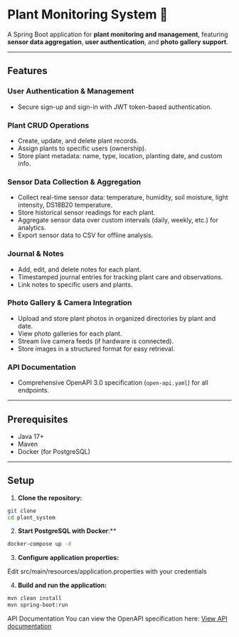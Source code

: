 # Plant Monitoring System 🌱

A Spring Boot application for **plant monitoring and management**, featuring **sensor data aggregation**, **user authentication**, and **photo gallery support**.

---

## Features

### **User Authentication & Management**
- Secure sign-up and sign-in with JWT token-based authentication.

### **Plant CRUD Operations**
- Create, update, and delete plant records.
- Assign plants to specific users (ownership).
- Store plant metadata: name, type, location, planting date, and custom info.

### **Sensor Data Collection & Aggregation**
- Collect real-time sensor data: temperature, humidity, soil moisture, light intensity, DS18B20 temperature.
- Store historical sensor readings for each plant.
- Aggregate sensor data over custom intervals (daily, weekly, etc.) for analytics.
- Export sensor data to CSV for offline analysis.

### **Journal & Notes**
- Add, edit, and delete notes for each plant.
- Timestamped journal entries for tracking plant care and observations.
- Link notes to specific users and plants.

### **Photo Gallery & Camera Integration**
- Upload and store plant photos in organized directories by plant and date.
- View photo galleries for each plant.
- Stream live camera feeds (if hardware is connected).
- Store images in a structured format for easy retrieval.

### **API Documentation**
- Comprehensive OpenAPI 3.0 specification (`open-api.yaml`) for all endpoints.

---

## Prerequisites

- Java 17+
- Maven
- Docker (for PostgreSQL)

---

## Setup

1. **Clone the repository:**

```bash
git clone 
cd plant_system
```

2. **Start PostgreSQL with Docker**:**

```bash
docker-compose up -d
```
3. **Configure application properties:**

Edit src/main/resources/application.properties with your credentials

4. **Build and run the application:** 

```bash
mvn clean install
mvn spring-boot:run
```
API Documentation
You can view the OpenAPI specification here: [View API documentation](https://raw.githubusercontent.com/July58/plant-monitoring-system/main/open-api.yaml)

